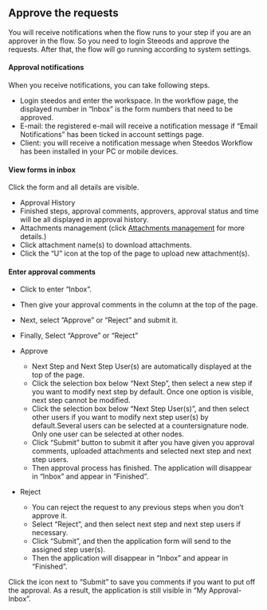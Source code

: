 ## Approve the requests
You will receive notifications when the flow runs to your step if you are an approver in the flow. So you need to login Steeods and approve the requests. After that, the flow will go running according to system settings.

#### Approval notifications
When you receive notifications, you can take following steps.
- Login steedos and enter the workspace. In the workflow page, the displayed number in “Inbox” is the form numbers that need to be approved.
- E-mail: the registered e-mail will receive a notification message if “Email Notifications” has been ticked in account settings page.
- Client: you will receive a notification message when Steedos Workflow has been installed in your PC or mobile devices.

#### View forms in inbox
Click the form and all details are visible.
- Approval History
 - Finished steps, approval comments, approvers, approval status and time will be all displayed in approval history.
- Attachments management (click [Attachments management](instance_attachment.md) for more details.)
 - Click attachment name(s) to download attachments.
 - Click the “U” icon at the top of the page to upload new attachment(s).
 
#### Enter approval comments
 - Click to enter “Inbox”.
 - Then give your approval comments in the column at the top of the page.
 - Next, select ”Approve” or “Reject” and submit it.
 - Finally, Select “Approve” or “Reject”
  - Approve
    - Next Step and Next Step User(s) are automatically displayed at the top of the page.
    - Click the selection box below “Next Step”, then select a new step if you want to modify next step by default. Once one option is visible, next step cannot be modified.
    - Click the selection box below “Next Step User(s)”, and then select other users if you want to modify next step user(s) by default.Several users can be selected at a countersignature node. Only one user can be selected at other nodes.
    - Click “Submit” button to submit it after you have given you approval comments, uploaded attachments and selected next step and next step users.
    - Then approval process has finished. The application will disappear in “Inbox” and appear in “Finished”.

  - Reject 
    - You can reject the request to any previous steps when you don’t approve it.
    - Select “Reject”, and then select next step and next step users if necessary.
    - Click “Submit”, and then the application form will send to the assigned step user(s).
    - Then the application will disappear in “Inbox” and appear in “Finished”.

Click the icon next to “Submit” to save you comments if you want to put off the approval. As a result, the application is still visible in “My Approval-Inbox”.

